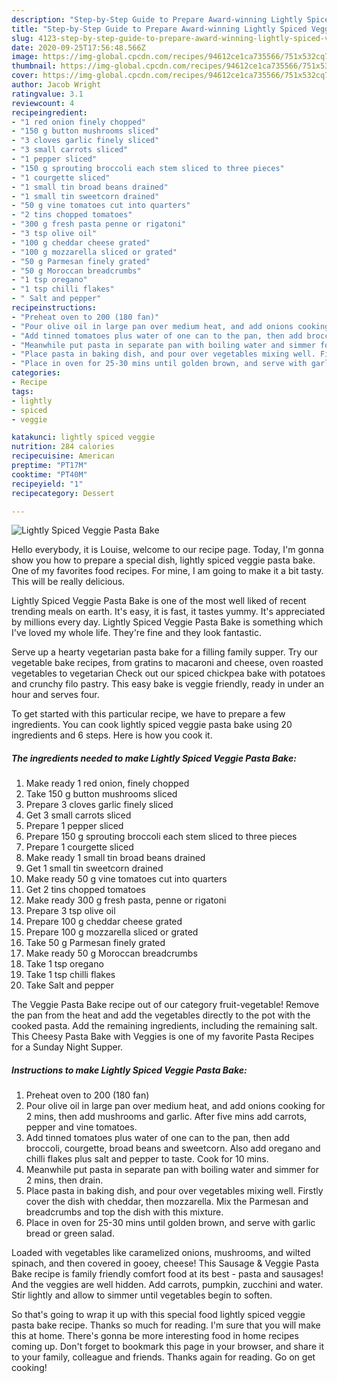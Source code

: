 ```yaml
---
description: "Step-by-Step Guide to Prepare Award-winning Lightly Spiced Veggie Pasta Bake"
title: "Step-by-Step Guide to Prepare Award-winning Lightly Spiced Veggie Pasta Bake"
slug: 4123-step-by-step-guide-to-prepare-award-winning-lightly-spiced-veggie-pasta-bake
date: 2020-09-25T17:56:48.566Z
image: https://img-global.cpcdn.com/recipes/94612ce1ca735566/751x532cq70/lightly-spiced-veggie-pasta-bake-recipe-main-photo.jpg
thumbnail: https://img-global.cpcdn.com/recipes/94612ce1ca735566/751x532cq70/lightly-spiced-veggie-pasta-bake-recipe-main-photo.jpg
cover: https://img-global.cpcdn.com/recipes/94612ce1ca735566/751x532cq70/lightly-spiced-veggie-pasta-bake-recipe-main-photo.jpg
author: Jacob Wright
ratingvalue: 3.1
reviewcount: 4
recipeingredient:
- "1 red onion finely chopped"
- "150 g button mushrooms sliced"
- "3 cloves garlic finely sliced"
- "3 small carrots sliced"
- "1 pepper sliced"
- "150 g sprouting broccoli each stem sliced to three pieces"
- "1 courgette sliced"
- "1 small tin broad beans drained"
- "1 small tin sweetcorn drained"
- "50 g vine tomatoes cut into quarters"
- "2 tins chopped tomatoes"
- "300 g fresh pasta penne or rigatoni"
- "3 tsp olive oil"
- "100 g cheddar cheese grated"
- "100 g mozzarella sliced or grated"
- "50 g Parmesan finely grated"
- "50 g Moroccan breadcrumbs"
- "1 tsp oregano"
- "1 tsp chilli flakes"
- " Salt and pepper"
recipeinstructions:
- "Preheat oven to 200 (180 fan)"
- "Pour olive oil in large pan over medium heat, and add onions cooking for 2 mins, then add mushrooms and garlic. After five mins add carrots, pepper and vine tomatoes."
- "Add tinned tomatoes plus water of one can to the pan, then add broccoli, courgette, broad beans and sweetcorn. Also add oregano and chilli flakes plus salt and pepper to taste. Cook for 10 mins."
- "Meanwhile put pasta in separate pan with boiling water and simmer for 2 mins, then drain."
- "Place pasta in baking dish, and pour over vegetables mixing well. Firstly cover the dish with cheddar, then mozzarella. Mix the Parmesan and breadcrumbs and top the dish with this mixture."
- "Place in oven for 25-30 mins until golden brown, and serve with garlic bread or green salad."
categories:
- Recipe
tags:
- lightly
- spiced
- veggie

katakunci: lightly spiced veggie 
nutrition: 284 calories
recipecuisine: American
preptime: "PT17M"
cooktime: "PT40M"
recipeyield: "1"
recipecategory: Dessert

---
```



![Lightly Spiced Veggie Pasta Bake](https://img-global.cpcdn.com/recipes/94612ce1ca735566/751x532cq70/lightly-spiced-veggie-pasta-bake-recipe-main-photo.jpg)

Hello everybody, it is Louise, welcome to our recipe page. Today, I'm gonna show you how to prepare a special dish, lightly spiced veggie pasta bake. One of my favorites food recipes. For mine, I am going to make it a bit tasty. This will be really delicious.

Lightly Spiced Veggie Pasta Bake is one of the most well liked of recent trending meals on earth. It's easy, it is fast, it tastes yummy. It's appreciated by millions every day. Lightly Spiced Veggie Pasta Bake is something which I've loved my whole life. They're fine and they look fantastic.

Serve up a hearty vegetarian pasta bake for a filling family supper. Try our vegetable bake recipes, from gratins to macaroni and cheese, oven roasted vegetables to vegetarian Check out our spiced chickpea bake with potatoes and crunchy filo pastry. This easy bake is veggie friendly, ready in under an hour and serves four.


To get started with this particular recipe, we have to prepare a few ingredients. You can cook lightly spiced veggie pasta bake using 20 ingredients and 6 steps. Here is how you cook it.

<!--inarticleads1-->

##### The ingredients needed to make Lightly Spiced Veggie Pasta Bake:

1. Make ready 1 red onion, finely chopped
1. Take 150 g button mushrooms sliced
1. Prepare 3 cloves garlic finely sliced
1. Get 3 small carrots sliced
1. Prepare 1 pepper sliced
1. Prepare 150 g sprouting broccoli each stem sliced to three pieces
1. Prepare 1 courgette sliced
1. Make ready 1 small tin broad beans drained
1. Get 1 small tin sweetcorn drained
1. Make ready 50 g vine tomatoes cut into quarters
1. Get 2 tins chopped tomatoes
1. Make ready 300 g fresh pasta, penne or rigatoni
1. Prepare 3 tsp olive oil
1. Prepare 100 g cheddar cheese grated
1. Prepare 100 g mozzarella sliced or grated
1. Take 50 g Parmesan finely grated
1. Make ready 50 g Moroccan breadcrumbs
1. Take 1 tsp oregano
1. Take 1 tsp chilli flakes
1. Take  Salt and pepper


The Veggie Pasta Bake recipe out of our category fruit-vegetable! Remove the pan from the heat and add the vegetables directly to the pot with the cooked pasta. Add the remaining ingredients, including the remaining salt. This Cheesy Pasta Bake with Veggies is one of my favorite Pasta Recipes for a Sunday Night Supper. 

<!--inarticleads2-->

##### Instructions to make Lightly Spiced Veggie Pasta Bake:

1. Preheat oven to 200 (180 fan)
1. Pour olive oil in large pan over medium heat, and add onions cooking for 2 mins, then add mushrooms and garlic. After five mins add carrots, pepper and vine tomatoes.
1. Add tinned tomatoes plus water of one can to the pan, then add broccoli, courgette, broad beans and sweetcorn. Also add oregano and chilli flakes plus salt and pepper to taste. Cook for 10 mins.
1. Meanwhile put pasta in separate pan with boiling water and simmer for 2 mins, then drain.
1. Place pasta in baking dish, and pour over vegetables mixing well. Firstly cover the dish with cheddar, then mozzarella. Mix the Parmesan and breadcrumbs and top the dish with this mixture.
1. Place in oven for 25-30 mins until golden brown, and serve with garlic bread or green salad.


Loaded with vegetables like caramelized onions, mushrooms, and wilted spinach, and then covered in gooey, cheese! This Sausage &amp; Veggie Pasta Bake recipe is family friendly comfort food at its best - pasta and sausages! And the veggies are well hidden. Add carrots, pumpkin, zucchini and water. Stir lightly and allow to simmer until vegetables begin to soften. 

So that's going to wrap it up with this special food lightly spiced veggie pasta bake recipe. Thanks so much for reading. I'm sure that you will make this at home. There's gonna be more interesting food in home recipes coming up. Don't forget to bookmark this page in your browser, and share it to your family, colleague and friends. Thanks again for reading. Go on get cooking!
